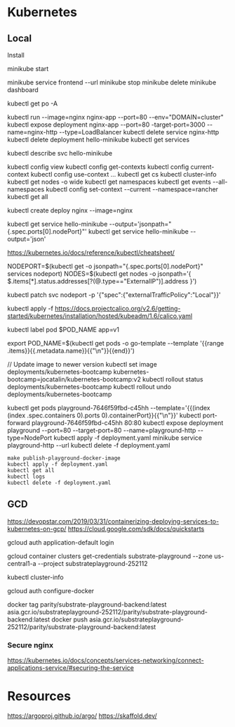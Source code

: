 # Kubernetes

## Local

Install 

minikube start

minikube service frontend --url
minikube stop
minikube delete
minikube dashboard

kubectl get po -A

kubectl run --image=nginx nginx-app --port=80 --env="DOMAIN=cluster"
kubectl expose deployment nginx-app --port=80 -target-port=3000 --name=nginx-http --type=LoadBalancer
kubectl delete service  nginx-http
kubectl delete deployment hello-minikube
kubectl get services

kubectl describe svc  hello-minikube

kubectl config view
kubectl config get-contexts
kubectl config current-context
kubectl config use-context ...
kubectl get cs
kubectl cluster-info
kubectl get nodes -o wide
kubectl get namespaces
kubectl get events --all-namespaces
kubectl config set-context --current --namespace=rancher
kubectl get all


kubectl create deploy nginx --image=nginx

kubectl get service hello-minikube --output='jsonpath="{.spec.ports[0].nodePort}"'
kubectl get service hello-minikube --output='json'

https://kubernetes.io/docs/reference/kubectl/cheatsheet/

NODEPORT=$(kubectl get -o jsonpath="{.spec.ports[0].nodePort}" services nodeport)
NODES=$(kubectl get nodes -o jsonpath='{ $.items[*].status.addresses[?(@.type=="ExternalIP")].address }')

kubectl patch svc nodeport -p '{"spec":{"externalTrafficPolicy":"Local"}}'

kubectl apply -f https://docs.projectcalico.org/v2.6/getting-started/kubernetes/installation/hosted/kubeadm/1.6/calico.yaml

kubectl label pod $POD_NAME app=v1

export POD_NAME=$(kubectl get pods -o go-template --template '{{range .items}}{{.metadata.name}}{{"\n"}}{{end}}')

// Update image to newer version
kubectl set image deployments/kubernetes-bootcamp kubernetes-bootcamp=jocatalin/kubernetes-bootcamp:v2
kubectl rollout status deployments/kubernetes-bootcamp
kubectl rollout undo deployments/kubernetes-bootcamp

kubectl get pods playground-7646f59fbd-c45hh --template='{{(index (index .spec.containers 0).ports 0).containerPort}}{{"\n"}}'
kubectl port-forward  playground-7646f59fbd-c45hh 80:80
kubectl expose deployment playground --port=80 --target-port=80 --name=playground-http --type=NodePort
kubectl apply -f deployment.yaml
minikube service playground-http --url
kubectl delete -f deployment.yaml

```
make publish-playground-docker-image
kubectl apply -f deployment.yaml
kubectl get all
kubectl logs
kubectl delete -f deployment.yaml
```

## GCD

https://devopstar.com/2019/03/31/containerizing-deploying-services-to-kubernetes-on-gcp/
https://cloud.google.com/sdk/docs/quickstarts

gcloud auth application-default login

gcloud container clusters get-credentials substrate-playground --zone us-central1-a --project substrateplayground-252112

kubectl cluster-info

gcloud auth configure-docker

docker tag parity/substrate-playground-backend:latest asia.gcr.io/substrateplayground-252112/parity/substrate-playground-backend:latest
docker push asia.gcr.io/substrateplayground-252112/parity/substrate-playground-backend:latest

### Secure nginx

https://kubernetes.io/docs/concepts/services-networking/connect-applications-service/#securing-the-service


# Resources

https://argoproj.github.io/argo/
https://skaffold.dev/
